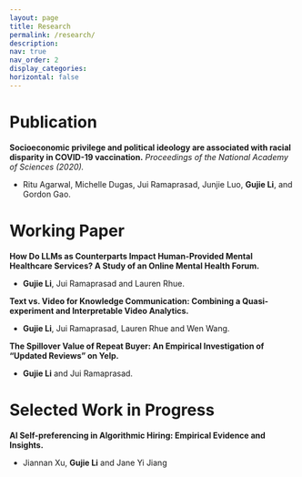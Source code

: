 ```yaml
---
layout: page
title: Research
permalink: /research/
description: 
nav: true
nav_order: 2
display_categories: 
horizontal: false
---
```

# Publication
**Socioeconomic privilege and political ideology are associated with racial disparity in COVID-19 vaccination.**
*Proceedings of the National Academy of Sciences (2020).*
- Ritu Agarwal, Michelle Dugas, Jui Ramaprasad, Junjie Luo, **Gujie Li**, and Gordon Gao.


# Working Paper
**How Do LLMs as Counterparts Impact Human-Provided Mental Healthcare Services? A Study of an Online Mental Health Forum.**
- **Gujie Li**, Jui Ramaprasad and Lauren Rhue.

**Text vs. Video for Knowledge Communication: Combining a Quasi-experiment and Interpretable Video Analytics.**
- **Gujie Li**, Jui Ramaprasad, Lauren Rhue and Wen Wang.

**The Spillover Value of Repeat Buyer: An Empirical Investigation of “Updated Reviews” on Yelp.**
- **Gujie Li** and Jui Ramaprasad.


# Selected Work in Progress
**AI Self-preferencing in Algorithmic Hiring: Empirical Evidence and Insights.**
- Jiannan Xu, **Gujie Li** and Jane Yi Jiang
